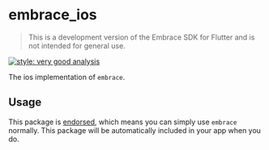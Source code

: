 # embrace_ios

> This is a development version of the Embrace SDK for Flutter and is not intended for general use.

[![style: very good analysis][very_good_analysis_badge]][very_good_analysis_link]

The ios implementation of `embrace`.

## Usage

This package is [endorsed][endorsed_link], which means you can simply use `embrace`
normally. This package will be automatically included in your app when you do.

[endorsed_link]: https://flutter.dev/docs/development/packages-and-plugins/developing-packages#endorsed-federated-plugin
[very_good_analysis_badge]: https://img.shields.io/badge/style-very_good_analysis-B22C89.svg
[very_good_analysis_link]: https://pub.dev/packages/very_good_analysis